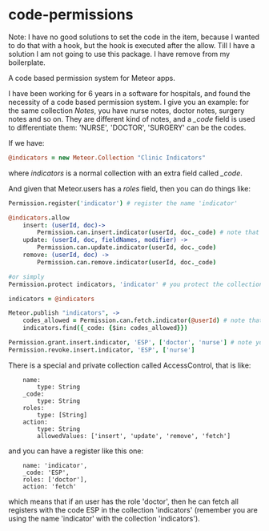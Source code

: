 code-permissions
================

Note: I have no good solutions to set the code in the item, because I wanted to do that with a hook, but the hook is executed after the allow. Till I have a solution I am not going to use this package. I have remove from my boilerplate.

A code based permission system for Meteor apps.

I have been working for 6 years in a software for hospitals, and found the necessity of a code based permission system. I give you an example: for the same collection *Notes*, you have nurse notes, doctor notes, surgery notes and so on. They are different kind of notes, and a *_code* field is used to differentiate them: 'NURSE', 'DOCTOR', 'SURGERY' can be the codes.

If we have:

```coffee
@indicators = new Meteor.Collection "Clinic Indicators"
```

where *indicators* is a normal collection with an extra field called *_code*.

And given that Meteor.users has a *roles* field, then you can do things like:

```coffee
Permission.register('indicator') # register the name 'indicator'

@indicators.allow
    insert: (userId, doc)->
        Permission.can.insert.indicator(userId, doc._code) # note that you use the name indicator that you have registered.
    update: (userId, doc, fieldNames, modifier) ->
        Permission.can.update.indicator(userId, doc._code)
    remove: (userId, doc) ->
        Permission.can.remove.indicator(userId, doc._code)

#or simply
Permission.protect indicators, 'indicator' # you protect the collection indicators with the name indicator

indicators = @indicators

Meteor.publish "indicators", ->
    codes_allowed = Permission.can.fetch.indicator(@userId) # note that you use the name indicator
    indicators.find({_code: {$in: codes_allowed}})

Permission.grant.insert.indicator, 'ESP', ['doctor', 'nurse'] # note you use the name indicator
Permission.revoke.insert.indicator, 'ESP', ['nurse']   
```

There is a special and private collection called AccessControl, that is like:

```
    name: 
        type: String
    _code:
        type: String
    roles:
        type: [String]
    action:
        type: String
        allowedValues: ['insert', 'update', 'remove', 'fetch']
```

and you can have a register like this one:

```
    name: 'indicator',
    _code: 'ESP',
    roles: ['doctor'],
    action: 'fetch'
```

which means that if an user has the role 'doctor', then he can fetch all registers with the code ESP in the collection 'indicators' (remember you are using the name 'indicator' with the collection 'indicators').


